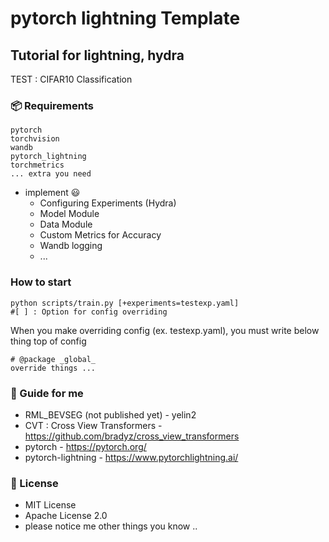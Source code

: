 # pytorch lightning Template 

## Tutorial for lightning, hydra 
TEST : CIFAR10 Classification

### 📦 Requirements 

```
pytorch
torchvision
wandb
pytorch_lightning
torchmetrics
... extra you need
``` 

+ implement 😃
    + Configuring Experiments (Hydra)
    + Model Module 
    + Data Module
    + Custom Metrics for Accuracy
    + Wandb logging
    + ...

### How to start
```
python scripts/train.py [+experiments=testexp.yaml]
#[ ] : Option for config overriding
```
When you make overriding config (ex. testexp.yaml), you must write below thing top of config
```
# @package _global_
override things ...
```



### 🙏 Guide for me
* RML_BEVSEG (not published yet) - yelin2
* CVT : Cross View Transformers - https://github.com/bradyz/cross_view_transformers
* pytorch - https://pytorch.org/
* pytorch-lightning - https://www.pytorchlightning.ai/

### 👤 License

* MIT License
* Apache License 2.0
* please notice me other things you know ..
